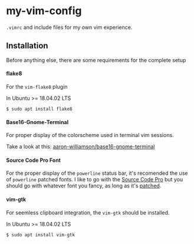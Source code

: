 # my-vim-config

`.vimrc` and include files for my own vim experience.

## Installation

Before anything else, there are some requirements for the complete setup

#### flake8

For the `vim-flake8` plugin

In Ubuntu >= 18.04.02 LTS

	$ sudo apt install flake8

#### Base16-Gnome-Terminal

For proper display of the colorscheme used in terminal vim sessions.

Take a look at this: [aaron-williamson/base16-gnome-terminal](https://github.com/aaron-williamson/base16-gnome-terminal)

#### Source Code Pro Font

For the proper display of the `powerline` status bar, it's recomended the use of `powerline` patched fonts. I like to go with the [Source Code Pro](https://www.google.com/url?sa=t&rct=j&q=&esrc=s&source=web&cd=1&cad=rja&uact=8&ved=2ahUKEwjhvIePlNflAhUEGLkGHZK0AvEQFjAAegQIARAB&url=https%3A%2F%2Ffonts.google.com%2Fspecimen%2FSource%2BCode%2BPro&usg=AOvVaw01Nvf0UM27TISgKKNHEi5W) but you should go with whatever font you fancy, as long as it's [patched](https://www.google.com/url?sa=t&rct=j&q=&esrc=s&source=web&cd=1&cad=rja&uact=8&ved=2ahUKEwi7zK_3lNflAhUBIrkGHQIIBN0QFjAAegQIBhAC&url=https%3A%2F%2Fgithub.com%2Fpowerline%2Ffonts&usg=AOvVaw3XtEJMVktRSpYrSno3OrdI).

#### vim-gtk

For seemless clipboard integration, the `vim-gtk` should be installed.

In Ubuntu >= 18.04.02 LTS

	$ sudo apt install vim-gtk
